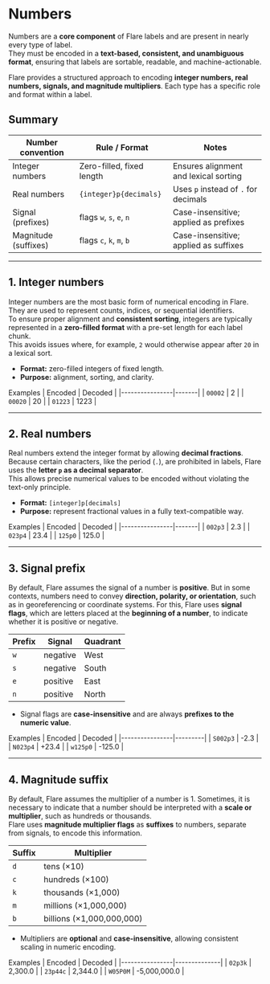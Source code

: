 # Numbers

Numbers are a **core component** of Flare labels and are present in nearly every type of label.  
They must be encoded in a **text-based, consistent, and unambiguous format**, ensuring that labels are sortable, readable, and machine-actionable.  

Flare provides a structured approach to encoding **integer numbers, real numbers, signals, and magnitude multipliers**. Each type has a specific role and format within a label.

## Summary

| Number convention    | Rule / Format                       | Notes                                   |
|----------------------|--------------------------------------|-----------------------------------------|
| Integer numbers      | Zero-filled, fixed length            | Ensures alignment and lexical sorting   |
| Real numbers         | `{integer}p{decimals}`               | Uses `p` instead of `.` for decimals    |
| Signal (prefixes)    | flags `w`, `s`, `e`, `n`             | Case-insensitive; applied as prefixes  |
| Magnitude (suffixes) | flags `c`, `k`, `m`, `b`             | Case-insensitive; applied as suffixes |

---

## 1. Integer numbers

Integer numbers are the most basic form of numerical encoding in Flare.  
They are used to represent counts, indices, or sequential identifiers.  
To ensure proper alignment and **consistent sorting**, integers are typically represented in a **zero-filled format** with a pre-set length for each label chunk.  
This avoids issues where, for example, `2` would otherwise appear after `20` in a lexical sort.

- **Format:** zero-filled integers of fixed length.  
- **Purpose:** alignment, sorting, and clarity.

Examples
| Encoded           | Decoded                        |
|----------------|-------|
| `00002`        | 2     |
| `00020`        | 20    |
| `01223`        | 1223  |

---

## 2. Real numbers

Real numbers extend the integer format by allowing **decimal fractions**.  
Because certain characters, like the period (`.`), are prohibited in labels, Flare uses the **letter `p` as a decimal separator**.  
This allows precise numerical values to be encoded without violating the text-only principle.

- **Format:** `[integer]p[decimals]`  
- **Purpose:** represent fractional values in a fully text-compatible way.

Examples
| Encoded           | Decoded                        |
|----------------|-------|
| `002p3`        | 2.3   |
| `023p4`        | 23.4  |
| `125p0`        | 125.0 |

---

## 3. Signal prefix

By default, Flare assumes the signal of a number is **positive**. But in some contexts, numbers need to convey **direction, polarity, or orientation**, such as in georeferencing or coordinate systems. For this, Flare uses **signal flags**, which are letters placed at the **beginning of a number**, to indicate whether it is positive or negative.  

| Prefix | Signal    | Quadrant |
|--------|-----------| -------- |
| `w`    | negative  | West     |
| `s`    | negative  | South    |
| `e`    | positive  | East     |
| `n`    | positive  | North    |

- Signal flags are **case-insensitive** and are always **prefixes to the numeric value**.

Examples
| Encoded           | Decoded                        |
|----------------|---------|
| `S002p3`       | -2.3    |
| `N023p4`       | +23.4   |
| `w125p0`       | -125.0  |

---

## 4. Magnitude suffix

By default, Flare assumes the multiplier of a number is 1. Sometimes, it is necessary to indicate that a number should be interpreted with a **scale or multiplier**, such as hundreds or thousands.  
Flare uses **magnitude multiplier flags** as **suffixes** to numbers, separate from signals, to encode this information.

| Suffix | Multiplier        |
|------|-----------------|
| `d`  | tens (×10)  |
| `c`  | hundreds (×100)  |
| `k`  | thousands (×1,000) |
| `m`  | millions (×1,000,000) |
| `b`  | billions (×1,000,000,000) | 

- Multipliers are **optional** and **case-insensitive**, allowing consistent scaling in numeric encoding.

Examples
| Encoded           | Decoded                        |
|----------------|--------------|
| `02p3k`        | 2,300.0     |
| `23p44c`       | 2,344.0     |
| `W05P0M`       | -5,000,000.0 |

